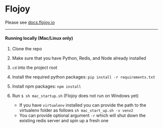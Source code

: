 # Flojoy

Please see [docs.flojoy.io](docs.flojoy.io)

*** 
 
#### Running locally (Mac/Linux only)

1. Clone the repo
1. Make sure that you have Python, Redis, and Node already installed
1. `cd` into the project root
1. Install the required python packages: `pip install -r requirements.txt`
1. Install npm packages: `npm install`
1. Run `$ sh mac_startup.sh` (Flojoy does not run on Windows yet)

   - If you have `virtualenv` installed you can provide the path to the virtualenv folder as follows `sh mac_start_up.sh -v venv2`
   - You can provide optional argument `-r` which will shut down the existing redis server and spin up a fresh one
